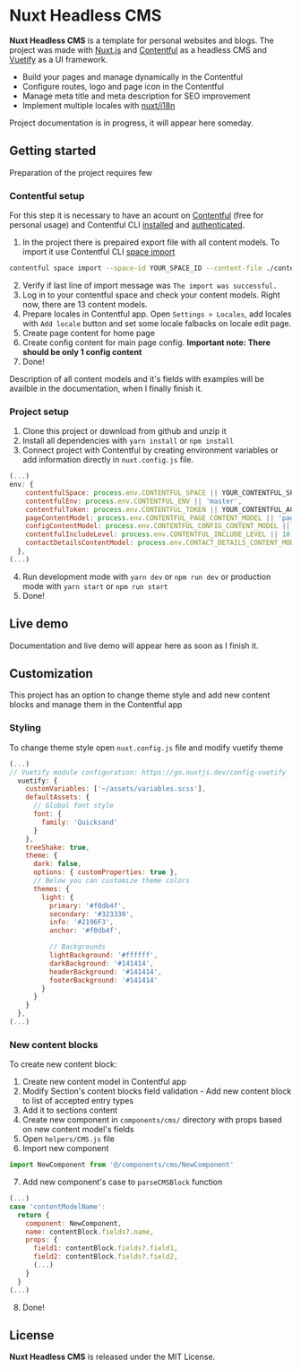 # Nuxt Headless CMS

**Nuxt Headless CMS** is a template for personal websites and blogs. 
The project was made with [Nuxt.js](https://nuxtjs.org/) and [Contentful](https://www.contentful.com/) as a headless CMS and [Vuetify](https://vuetifyjs.com/) as a UI framework.

- Build your pages and manage dynamically in the Contentful
- Configure routes, logo and page icon in the Contentful
- Manage meta title and meta description for SEO improvement
- Implement multiple locales with [nuxt/i18n](https://i18n.nuxtjs.org/)

Project documentation is in progress, it will appear here someday.

## Getting started

Preparation of the project requires few 

### Contentful setup

For this step it is necessary to have an acount on [Contentful](https://www.contentful.com/) (free for personal usage) and Contentful CLI [installed](https://www.contentful.com/developers/docs/tutorials/cli/installation/) and [authenticated](https://www.contentful.com/developers/docs/tutorials/cli/authentication/).

1. In the project there is prepaired export file with all content models. To import it use Contentful CLI [space import](https://www.contentful.com/developers/docs/tutorials/cli/import-and-export/) 
```bash
contentful space import --space-id YOUR_SPACE_ID --content-file ./contentful-export.json --content-model-only --skip-locales
```
2. Verify if last line of import message was ```The import was successful.```
3. Log in to your contentful space and check your content models. Right now, there are 13 content models.
4. Prepare locales in Contentful app. Open ```Settings > Locales```, add locales with ```Add locale``` button and set some locale falbacks on locale edit page.
5. Create page content for home page
6. Create config content for main page config. **Important note: There should be only 1 config content**
7. Done!

Description of all content models and it's fields with examples will be availble in the documentation, when I finally finish it.

### Project setup

1. Clone this project or download from github and unzip it
2. Install all dependencies with ```yarn install``` or ```npm install```
3. Connect project with Contentful by creating environment variables or add information directly in ```nuxt.config.js``` file.
```js
(...)
env: {
    contentfulSpace: process.env.CONTENTFUL_SPACE || YOUR_CONTENTFUL_SPACE_ID,
    contentfulEnv: process.env.CONTENTFUL_ENV || 'master',
    contentfulToken: process.env.CONTENTFUL_TOKEN || YOUR_CONTENTFUL_ACCESS_TOKEN,
    pageContentModel: process.env.CONTENTFUL_PAGE_CONTENT_MODEL || 'page',
    configContentModel: process.env.CONTENTFUL_CONFIG_CONTENT_MODEL || 'config',
    contentfulIncludeLevel: process.env.CONTENTFUL_INCLUDE_LEVEL || 10,
    contactDetailsContentModel: process.env.CONTACT_DETAILS_CONTENT_MODEL || 'contactDetails'
  },
(...)
```
4. Run development mode with ```yarn dev``` or ```npm run dev``` or production mode with ```yarn start``` or ```npm run start```
5. Done!

## Live demo

Documentation and live demo will appear here as soon as I finish it.

## Customization

This project has an option to change theme style and add new content blocks and manage them in the Contentful app 

### Styling

To change theme style open ```nuxt.config.js``` file and modify vuetify theme
```js
(...)
// Vuetify module configuration: https://go.nuxtjs.dev/config-vuetify
  vuetify: {
    customVariables: ['~/assets/variables.scss'],
    defaultAssets: {
      // Global font style
      font: {
        family: 'Quicksand'
      }
    },
    treeShake: true,
    theme: {
      dark: false,
      options: { customProperties: true },
      // Below you can customize theme colors
      themes: {
        light: {
          primary: '#f0db4f',
          secondary: '#323330',
          info: '#2196F3',
          anchor: '#f0db4f',

          // Backgrounds
          lightBackground: '#ffffff',
          darkBackground: '#141414',
          headerBackground: '#141414',
          footerBackground: '#141414'
        }
      }
    }
  },
(...)
```

### New content blocks

To create new content block:
1. Create new content model in Contentful app
2. Modify Section's content blocks field validation - Add new content block to list of accepted entry types
3. Add it to sections content
4. Create new component in ```components/cms/``` directory with props based on new content model's fields
5. Open ```helpers/CMS.js``` file
6. Import new component
```js
import NewComponent from '@/components/cms/NewComponent'
```
7. Add new component's case to ```parseCMSBlock``` function
```js
(...)
case 'contentModelName':
  return {
    component: NewComponent,
    name: contentBlock.fields?.name,
    props: {
      field1: contentBlock.fields?.field1,
      field2: contentBlock.fields?.field2,
      (...)
    }
  }
(...)
```
8. Done!

## License

**Nuxt Headless CMS** is released under the MIT License.